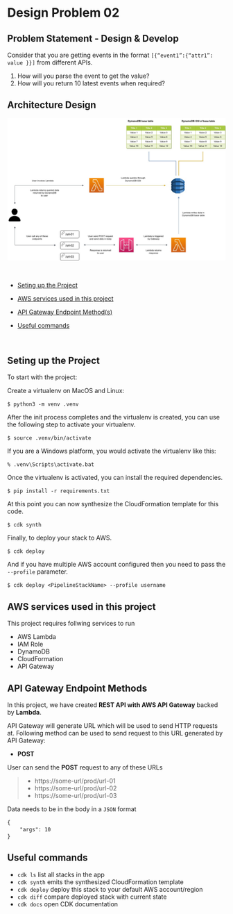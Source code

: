 
# Design Problem 02

## Problem Statement - Design & Develop

Consider that you are getting events in the format `[{“event1”:{“attr1”: value }}]` from different APIs.
1.  How will you parse the event to get the value?
2.  How will you return 10 latest events when required?

## Architecture Design
![Web Health App Architecture Diagram](public/images/DesignProblem02.jpg)

<br>

* [Seting up the Project](#seting-up-the-project)

* [AWS services used in this project](#aws-services-used-in-this-project)

* [API Gateway Endpoint Method(s)](#api-gateway-endpoint-methods)

* [Useful commands](#useful-commands)

<br>


## Seting up the Project

To start with the project:

Create a virtualenv on MacOS and Linux:

```
$ python3 -m venv .venv
```

After the init process completes and the virtualenv is created, you can use the following
step to activate your virtualenv.

```
$ source .venv/bin/activate
```

If you are a Windows platform, you would activate the virtualenv like this:

```
% .venv\Scripts\activate.bat
```

Once the virtualenv is activated, you can install the required dependencies.

```
$ pip install -r requirements.txt
```

At this point you can now synthesize the CloudFormation template for this code.

```
$ cdk synth
```

Finally, to deploy your stack to AWS.

```
$ cdk deploy
```

And if you have multiple AWS account configured then you need to pass the `--profile` parameter.

```
$ cdk deploy <PipelineStackName> --profile username
```

## AWS services used in this project

This project requires follwing services to run

- AWS Lambda
- IAM Role
- DynamoDB
- CloudFormation
- API Gateway

## API Gateway Endpoint Methods
In this project, we have created **REST API with AWS API Gateway** backed by **Lambda**.

API Gateway will generate URL which will be used to send HTTP requests at. Following method can be used to send request to this URL generated by API Gateway:

* **POST**

User can send the **POST** request to any of these URLs
>- https://some-url/prod/url-01
>- https://some-url/prod/url-02
>- https://some-url/prod/url-03

Data needs to be in the body in a `JSON` format

```
{
    "args": 10
}
```

## Useful commands

 * `cdk ls`          list all stacks in the app
 * `cdk synth`       emits the synthesized CloudFormation template
 * `cdk deploy`      deploy this stack to your default AWS account/region
 * `cdk diff`        compare deployed stack with current state
 * `cdk docs`        open CDK documentation